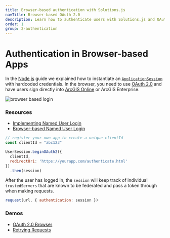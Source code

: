 ```yaml
---
title: Browser-based authentication with Solutions.js
navTitle: Browser-based OAuth 2.0
description: Learn how to authenticate users with Solutions.js and OAuth 2.0 in a browser.
order: 1
group: 2-authentication
---
```


# Authentication in Browser-based Apps

In the [Node.js](/solution.js/guides/node/) guide we explained how to instantiate an [`ApplicationSession`](/solution.js/api/auth/ApplicationSession/) with hardcoded credentials. In the browser, you need to use [OAuth 2.0](https://developers.arcgis.com/documentation/core-concepts/security-and-authentication/signing-in-arcgis-online-users/) and have users sign directly into [ArcGIS Online](https://www.arcgis.com) or ArcGIS Enterprise.

![browser based login](https://developers.arcgis.com/documentation/core-concepts/security-and-authentication/images/authorization-screen.png)


### Resources

* [Implementing Named User Login](https://developers.arcgis.com/documentation/core-concepts/security-and-authentication/signing-in-arcgis-online-users/)
* [Browser-based Named User Login](https://developers.arcgis.com/documentation/core-concepts/security-and-authentication/browser-based-user-logins/)

```js
// register your own app to create a unique clientId
const clientId = "abc123"

UserSession.beginOAuth2({
  clientId,
  redirectUri: 'https://yourapp.com/authenticate.html'
})
  .then(session)
```

After the user has logged in, the `session` will keep track of individual `trustedServers` that are known to be federated and pass a token through when making requests.

```js
request(url, { authentication: session })
```

### Demos

* [OAuth 2.0 Browser](https://github.com/Esri/solution.js/tree/master/demos/oauth2-browser)
* [Retrying Requests](https://github.com/Esri/solution.js/tree/master/demos/oauth2-browser-retry)
